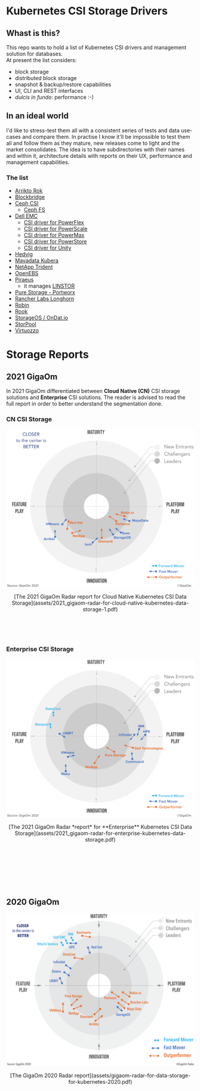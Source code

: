 # Kubernetes CSI Storage Drivers

## Whast is this?
This repo wants to hold a list of Kubernetes CSI drivers and management solution for databases.  
At present the list considers:
- block storage
- distributed block storage
- snapshot & backup/restore capabilities
- UI, CLI and REST interfaces
- *dulcis in fundo*: performance :-)

## In an ideal world
I'd like to stress-test them all with a consistent series of tests and data use-cases and compare them. In practise I know it'll be impossible to test them all and follow them as they mature, new releases come to light and the market consolidates.
The idea is to have subdirectories with their names and within it, architecture details with reports on their UX, performance and management capabilities.

### The list
- [Arrikto Rok](https://www.arrikto.com/rok-data-management/)
- [Blockbridge](http://www.blockbridge.com/)
- [Ceph CSI](https://github.com/ceph/ceph-csi)
  - [Ceph FS](https://docs.ceph.com/en/latest/cephfs/)
- [Dell EMC](https://dell.github.io/storage-plugin-docs/)
  - [CSI driver for PowerFlex](https://github.com/dell/csi-powerflex)
  - [CSI driver for PowerScale](https://github.com/dell/csi-powerscale)
  - [CSI driver for PowerMax](https://github.com/dell/csi-powermax)
  - [CSI driver for PowerStore](https://github.com/dell/csi-powerstore)
  - [CSI driver for Unity](https://github.com/dell/csi-unity)
- [Hedvig](https://www.commvault.com/software-defined-storage)
- [Mayadata Kubera](https://mayadata.io/product)
- [NetApp Trident](https://netapp-trident.readthedocs.io/en/stable-v21.01/)
- [OpenEBS](https://openebs.io/)
- [Piraeus](https://piraeus.io/)
  - it manages [LINSTOR](https://github.com/LINBIT/linstor-server)
- [Pure Storage - Portworx](https://portworx.com/)
- [Rancher Labs Longhorn](https://longhorn.io/)
- [Robin](https://robin.io/)
- [Rook](https://rook.io/)
- [StorageOS / OnDat.io](https://storageos.com/features)
- [StorPool](https://storpool.com/kubernetes)
- [Virtuozzo](https://www.virtuozzo.com/)
 
 

# Storage Reports

## 2021 GigaOm
In 2021 GigaOm differentiated between **Cloud Native (CN)** CSI storage solutions and **Enterprise** CSI solutions. The reader is advised to read the full report in order to better understand the segmentation done.


### CN CSI Storage

![GigaOm 2021 Enterprise K8s storage radar](assets/2021_GigaOm_Radar_CN_K8sStorage.png)

<center>[The 2021 GigaOm Radar report for Cloud Native Kubernetes CSI Data Storage](assets/2021_gigaom-radar-for-cloud-native-kubernetes-data-storage-1.pdf)</center>

<br><br><br>

### Enterprise CSI Storage

![GigaOm 2021 Enterprise K8s storage radar](assets/2021_GigaOm_Radar_Enterprise_K8sStorage.png)

<center>[The 2021 GigaOm Radar *report* for **Enterprise** Kubernetes CSI Data Storage](assets/2021_gigaom-radar-for-enterprise-kubernetes-data-storage.pdf)</center>

<br><br><br>
<br><br><br>

## 2020 GigaOm
![GigaOm 2020 K8s storage radar](assets/GigaOm_Radar_for_Data_Storage_for_Kubernetes-2020.png)


<center>[The GigaOm 2020 Radar report](assets/gigaom-radar-for-data-storage-for-kubernetes-2020.pdf)</center>

